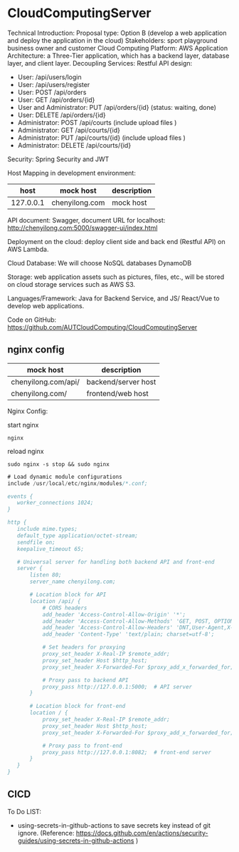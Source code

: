 # CloudComputingServer

Technical Introduction:
Proposal type: Option B (develop a web application and deploy the application in the cloud)
Stakeholders: sport playground business owner and customer
Cloud Computing Platform: AWS 
Application Architecture: a Three-Tier application, which has a backend layer, database layer, and client layer.
Decoupling Services:  Restful API design: 
- User: /api/users/login 
- User: /api/users/register
- User: POST /api/orders
- User: GET /api/orders/{id}
- User and Administrator: PUT /api/orders/{id} (status: waiting, done)
- User: DELETE /api/orders/{id}
- Administrator: POST /api/courts (include upload files )
- Administrator: GET /api/courts/{id}
- Administrator: PUT /api/courts/{id}  (include upload files )
- Administrator: DELETE /api/courts/{id}

Security: Spring Security and JWT

Host Mapping in development environment: 





host | mock host | description
-|-|-
127.0.0.1|              chenyilong.com | mock host

API document: Swagger, document URL for localhost: http://chenyilong.com:5000/swagger-ui/index.html

Deployment on the cloud: deploy client side and back end (Restful API) on  AWS Lambda.

Cloud Database: We will choose NoSQL databases DynamoDB

Storage: web application assets such as pictures, files, etc., will be stored on cloud storage services such as AWS S3.

Languages/Framework:  Java for Backend Service, and JS/ React/Vue to develop web applications.

Code on GitHub:  https://github.com/AUTCloudComputing/CloudComputingServer 

 
 
## nginx config


mock host | description
-|-
chenyilong.com/api/ | backend/server host
chenyilong.com/ | frontend/web host


Nginx Config: 

start nginx

 ```shell
nginx
 ```



reload nginx


 ```shell
sudo nginx -s stop && sudo nginx

 ```


 ```Java
# Load dynamic module configurations
include /usr/local/etc/nginx/modules/*.conf;

events {
    worker_connections 1024;
}

http {
    include mime.types;
    default_type application/octet-stream;
    sendfile on;
    keepalive_timeout 65;

    # Universal server for handling both backend API and front-end
    server {
        listen 80;
        server_name chenyilong.com;

        # Location block for API
        location /api/ {
            # CORS headers
            add_header 'Access-Control-Allow-Origin' '*';
            add_header 'Access-Control-Allow-Methods' 'GET, POST, OPTIONS';
            add_header 'Access-Control-Allow-Headers' 'DNT,User-Agent,X-Requested-With,If-Modified-Since,Cache-Control,Content-Type,Range,Authorization';
            add_header 'Content-Type' 'text/plain; charset=utf-8';

            # Set headers for proxying
            proxy_set_header X-Real-IP $remote_addr;
            proxy_set_header Host $http_host;
            proxy_set_header X-Forwarded-For $proxy_add_x_forwarded_for;

            # Proxy pass to backend API
            proxy_pass http://127.0.0.1:5000;  # API server
        }

        # Location block for front-end
        location / {
            proxy_set_header X-Real-IP $remote_addr;
            proxy_set_header Host $http_host;
            proxy_set_header X-Forwarded-For $proxy_add_x_forwarded_for;

            # Proxy pass to front-end
            proxy_pass http://127.0.0.1:8082;  # front-end server 
        }
    }
}

 ```


## CICD

To Do LIST:
- using-secrets-in-github-actions to save secrets key instead of git ignore. (Reference: https://docs.github.com/en/actions/security-guides/using-secrets-in-github-actions ) 